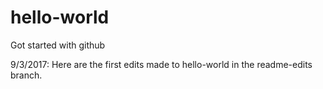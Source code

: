 # hello-world
Got started with github

9/3/2017:  Here are the first edits made to hello-world in the readme-edits branch.
